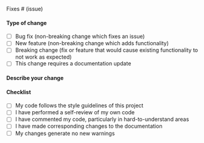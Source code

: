Fixes # (issue)
<!-- If your change doesn't have a specific issue number please write a summary of the issue you are trying to fix with this PR -->

#### Type of change
<!-- Delete the Options that do not align with your pull request -->

- [ ] Bug fix (non-breaking change which fixes an issue)
- [ ] New feature (non-breaking change which adds functionality)
- [ ] Breaking change (fix or feature that would cause existing functionality to not work as expected)
- [ ] This change requires a documentation update

#### Describe your change
<!-- Include a summary of your changes and how it fixes the issue you are working on. --> 
<!-- Make sure to include relevant information. -->
<!-- List any dependencies that are required for this change. -->

#### Checklist

- [ ] My code follows the style guidelines of this project
- [ ] I have performed a self-review of my own code
- [ ] I have commented my code, particularly in hard-to-understand areas
- [ ] I have made corresponding changes to the documentation
- [ ] My changes generate no new warnings
